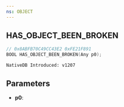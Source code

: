 ```yaml
---
ns: OBJECT
---
```

## HAS_OBJECT_BEEN_BROKEN

```c
// 0x8ABFB70C49CC43E2 0xFE21F891
BOOL HAS_OBJECT_BEEN_BROKEN(Any p0);
```

```
NativeDB Introduced: v1207
```

## Parameters
* **p0**:
